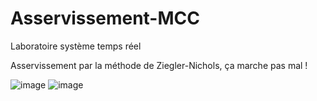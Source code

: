 # Asservissement-MCC
Laboratoire système temps réel

Asservissement par la méthode de Ziegler-Nichols, ça marche pas mal !

![image](https://user-images.githubusercontent.com/37082882/104124996-48e11180-5354-11eb-86ba-b2f82a4e531f.png)
![image](https://user-images.githubusercontent.com/37082882/104125049-978eab80-5354-11eb-9698-65cad00c389a.png)
